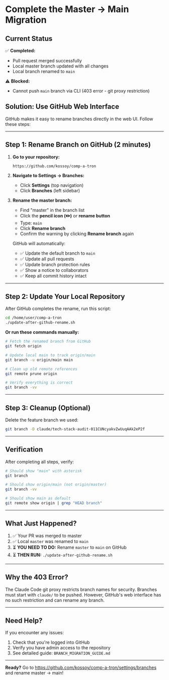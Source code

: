 # Complete the Master → Main Migration

## Current Status

✅ **Completed:**
- Pull request merged successfully
- Local master branch updated with all changes
- Local branch renamed to `main`

⚠️ **Blocked:**
- Cannot push `main` branch via CLI (403 error - git proxy restriction)

## Solution: Use GitHub Web Interface

GitHub makes it easy to rename branches directly in the web UI. Follow these steps:

---

## Step 1: Rename Branch on GitHub (2 minutes)

1. **Go to your repository:**
   ```
   https://github.com/kossoy/comp-a-tron
   ```

2. **Navigate to Settings → Branches:**
   - Click **Settings** (top navigation)
   - Click **Branches** (left sidebar)

3. **Rename the master branch:**
   - Find "master" in the branch list
   - Click the **pencil icon (✏️)** or **rename button**
   - Type: `main`
   - Click **Rename branch**
   - Confirm the warning by clicking **Rename branch** again

   GitHub will automatically:
   - ✅ Update the default branch to `main`
   - ✅ Update all pull requests
   - ✅ Update branch protection rules
   - ✅ Show a notice to collaborators
   - ✅ Keep all commit history intact

---

## Step 2: Update Your Local Repository

After GitHub completes the rename, run this script:

```bash
cd /home/user/comp-a-tron
./update-after-github-rename.sh
```

**Or run these commands manually:**

```bash
# Fetch the renamed branch from GitHub
git fetch origin

# Update local main to track origin/main
git branch -u origin/main main

# Clean up old remote references
git remote prune origin

# Verify everything is correct
git branch -vv
```

---

## Step 3: Cleanup (Optional)

Delete the feature branch we used:

```bash
git branch -D claude/tech-stack-audit-011CUNcyakvZwUuqAAk2eP2f
```

---

## Verification

After completing all steps, verify:

```bash
# Should show "main" with asterisk
git branch

# Should show origin/main (not origin/master)
git branch -vv

# Should show main as default
git remote show origin | grep "HEAD branch"
```

---

## What Just Happened?

1. ✅ Your PR was merged to master
2. ✅ Local `master` was renamed to `main`
3. ⏳ **YOU NEED TO DO:** Rename `master` to `main` on GitHub
4. ⏳ **THEN RUN:** `./update-after-github-rename.sh`

---

## Why the 403 Error?

The Claude Code git proxy restricts branch names for security. Branches must start with `claude/` to be pushed. However, GitHub's web interface has no such restriction and can rename any branch.

---

## Need Help?

If you encounter any issues:

1. Check that you're logged into GitHub
2. Verify you have admin access to the repository
3. See detailed guide: `BRANCH_MIGRATION_GUIDE.md`

---

**Ready?** Go to https://github.com/kossoy/comp-a-tron/settings/branches and rename master → main!
